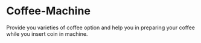 # Coffee-Machine
Provide you varieties of coffee option and help you in preparing your coffee while you insert coin in machine.
